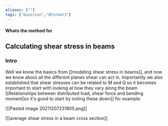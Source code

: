 ```yaml
---
aliases: [""]
tags: ["Question","QFormat3"]
---
```


#### Whats the method for
## Calculating shear stress in beams
### Intro
Well we know the basics from [[modeling shear stress in beams]], and now we know about all the different planes shear can act in. Importantly we also established that shear stresses can be related to $M$ and $Q$ so it becomes important to start with looking at how they vary along the beam [[Relationships between distributed load, shear force and bending moment|so it's good to start by noting these down]] for example:

![[Pasted image 20211207231805.png]]

![[average shear stress in a beam cross section]]
